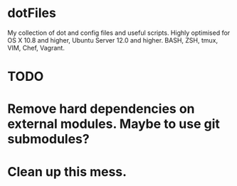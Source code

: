 dotFiles
==================

My collection of dot and config files and useful scripts. Highly optimised for OS X 10.8 and higher, Ubuntu Server 12.0 and higher. BASH, ZSH, tmux, VIM, Chef, Vagrant.

TODO
==================

# Remove hard dependencies on external modules. Maybe to use git submodules?
# Clean up this mess.
